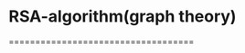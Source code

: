 # RSA-algorithm(graph theory)
===================================
<!DOCTYPE html>
<html>
<head>
<style>

<body>

<h3 style="color:#FFFF00;">project Name: </h3> <p>Graph theory using RSA</p>
<h4>ProjectMember:</h4> <p> Sidra Usman 63986, Ammar Haider 63813, Muhammad Saqlain 63814, Dua Javeria 63650, Humaira 63761</p>
<h4>Group Leader:</h4> <p> We all contribute in this project  </p>
<h3> Group Description </h3>
<p> SNA::Network is a bundle of modules for network algorithms, specifically designed for the needs of Social Network Analysis (SNA), but can be used for any other graph algorithms of course. It represents a standard directed and weighted network, which can also be used as an undirected and/or unweighted network of course.</p>
</body>
</html>
